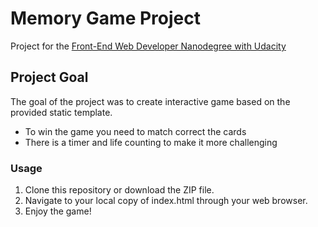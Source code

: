 # Memory Game Project

Project for the [Front-End Web Developer Nanodegree with Udacity](https://eu.udacity.com/course/front-end-web-developer-nanodegree--nd001)

## Project Goal

The goal of the project was to create interactive game based on the provided static template.

- To win the game you need to match correct the cards
- There is a timer and life counting to make it more challenging

### Usage
1. Clone this repository or download the ZIP file.
2. Navigate to your local copy of index.html through your web browser.
3. Enjoy the game!
